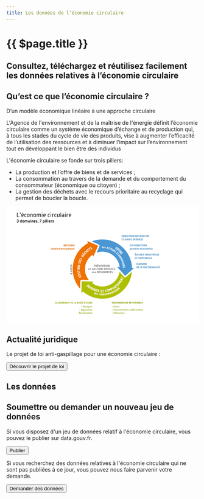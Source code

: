```yaml
---
title: Les données de l’économie circulaire
---
```


<Hero>

# {{ $page.title }}

## Consultez, téléchargez et réutilisez facilement les données relatives à l’économie circulaire

</Hero>

<Section class="section-color">

## Qu’est ce que l’économie circulaire ?
D’un modèle économique linéaire à une approche circulaire

L'Agence de l'environnement et de la maîtrise de l'énergie définit l’économie circulaire comme un système économique d’échange et de production qui, à tous les stades du cycle de vie des produits, vise à augmenter l’efficacité de l’utilisation des ressources et à diminuer l’impact sur l’environnement tout en développant le bien être des individus

L'économie circulaire se fonde sur trois piliers:
 -  La production et l’offre de biens et de services ;
 -  La consommation au travers de la demande et du comportement du consommateur (économique ou citoyen) ;
 -  La gestion des déchets avec le recours prioritaire au recyclage qui permet de boucler la boucle.

![](./economie-circulaire/schema.png)

</Section>

<Section class="section-dark">

## Actualité juridique

Le projet de loi anti-gaspillage pour une économie circulaire :

<Button class="large">Découvrir le projet de loi</Button>

</Section>

<Section class="section-grey">

## Les données

</Section>

<Section>

## Soumettre ou demander un nouveau jeu de données

<columns>
<div>

Si vous disposez d'un jeu de données relatif à l'économie circulaire, vous pouvez le publier sur data.gouv.fr.

<Button>Publier</Button>

</div><div>

Si vous recherchez des données relatives à l'économie circulaire qui ne sont pas publiées à ce jour, vous pouvez nous faire parvenir votre demande.

<Button>Demander des données</Button>

</div>
</columns>

</Section>
